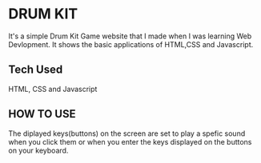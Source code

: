 # DRUM KIT
 
 It's a simple Drum Kit Game website that I made when I was learning Web Devlopment. It shows the basic applications of HTML,CSS and Javascript.

 ## Tech Used

HTML, CSS and Javascript

## HOW TO USE

The diplayed keys(buttons) on the screen are set to play a spefic sound when you click them or when you enter the keys displayed on the buttons on your keyboard.